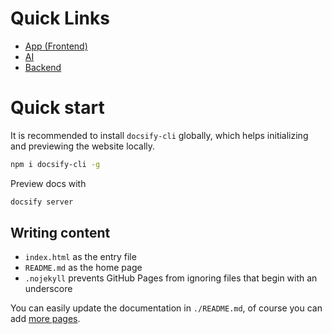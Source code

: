 # Quick Links
- [App (Frontend)](app.md)
- [AI](ai.md)
- [Backend](backend.md)


# Quick start

It is recommended to install `docsify-cli` globally, which helps initializing and previewing the website locally.

```bash
npm i docsify-cli -g
```

Preview docs with
```bash
docsify server
```

## Writing content


- `index.html` as the entry file
- `README.md` as the home page
- `.nojekyll` prevents GitHub Pages from ignoring files that begin with an underscore

You can easily update the documentation in `./README.md`, of course you can add [more pages](newpage.md).

